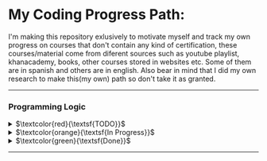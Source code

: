 # My Coding Progress Path:

I'm making this repository exlusively to motivate myself and track my own progress on courses that don't contain any kind of certification, these courses/material come from diferent sources such as youtube playlist, khanacademy, books, other courses stored in websites etc. Some of them are in spanish and others are in english. Also bear in mind that I did my own research to make this(my own) path so don't take it as granted. 

---

### Programming Logic

<details>

<summary>$\textcolor{red}{\textsf{TODO}}$</summary>

- Video Courses
    - **TodoCode**
    - **Maxiprograma**

- Books
    - Metodología de la Programación

</details>

<details>

<summary>$\textcolor{orange}{\textsf{In Progress}}$</summary>

- [ ] Task 1

</details>

<details>

<summary>$\textcolor{green}{\textsf{Done}}$</summary>

- [ ] Task 1

</details>

---